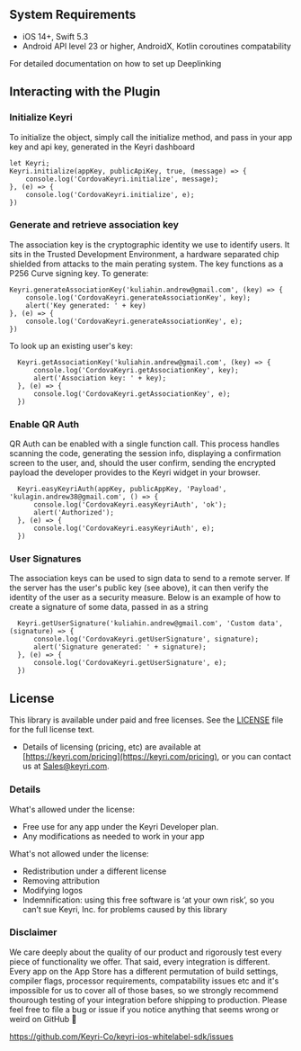 ## **System Requirements**

*   iOS 14+, Swift 5.3
*   Android API level 23 or higher, AndroidX, Kotlin coroutines compatability


For detailed documentation on how to set up Deeplinking


## **Interacting with the Plugin**


### Initialize Keyri
To initialize the object, simply call the initialize method, and pass in your app key and api key, generated in the Keyri dashboard
```JS
let Keyri;
Keyri.initialize(appKey, publicApiKey, true, (message) => {
    console.log('CordovaKeyri.initialize', message);
}, (e) => {
    console.log('CordovaKeyri.initialize', e);
})
```

### Generate and retrieve association key
The association key is the cryptographic identity we use to identify users. It sits in the Trusted Development Environment, a hardware separated chip shielded from attacks to the main perating system. The key functions as a P256 Curve signing key. To generate:
```JS
Keyri.generateAssociationKey('kuliahin.andrew@gmail.com', (key) => {
    console.log('CordovaKeyri.generateAssociationKey', key);
    alert('Key generated: ' + key)
}, (e) => {
    console.log('CordovaKeyri.generateAssociationKey', e);
})
```

To look up an existing user's key:
```JS
  Keyri.getAssociationKey('kuliahin.andrew@gmail.com', (key) => {
      console.log('CordovaKeyri.getAssociationKey', key);
      alert('Association key: ' + key);
  }, (e) => {
      console.log('CordovaKeyri.getAssociationKey', e);
  })
```

### Enable QR Auth
QR Auth can be enabled with a single function call. This process handles scanning the code, generating the session info, displaying a confirmation screen to the user, and, should the user confirm, sending the encrypted payload the developer provides to the Keyri widget in your browser.
```JS
  Keyri.easyKeyriAuth(appKey, publicAppKey, 'Payload', 'kulagin.andrew38@gmail.com', () => {
      console.log('CordovaKeyri.easyKeyriAuth', 'ok');
      alert('Authorized');
  }, (e) => {
      console.log('CordovaKeyri.easyKeyriAuth', e);
  })
```

### User Signatures
The association keys can be used to sign data to send to a remote server. If the server has the user's public key (see above), it can then verify the identity of the user as a security measure. Below is an example of how to create a signature of some data, passed in as a string
```JS
  Keyri.getUserSignature('kuliahin.andrew@gmail.com', 'Custom data', (signature) => {
      console.log('CordovaKeyri.getUserSignature', signature);
      alert('Signature generated: ' + signature);
  }, (e) => {
      console.log('CordovaKeyri.getUserSignature', e);
  })
```

## License

This library is available under paid and free licenses. See the [LICENSE](LICENSE.txt) file for the
full license text.

* Details of licensing (pricing, etc) are available
  at [https://keyri.com/pricing](https://keyri.com/pricing), or you can contact us
  at [Sales@keyri.com](mailto:Sales@keyri.com).

### Details

What's allowed under the license:

* Free use for any app under the Keyri Developer plan.
* Any modifications as needed to work in your app

What's not allowed under the license:

* Redistribution under a different license
* Removing attribution
* Modifying logos
* Indemnification: using this free software is ‘at your own risk’, so you can’t sue Keyri, Inc. for
  problems caused by this library


### Disclaimer

We care deeply about the quality of our product and rigorously test every piece of functionality we offer. That said, every integration is different. Every app on the App Store has a different permutation of build settings, compiler flags, processor requirements, compatability issues etc and it's impossible for us to cover all of those bases, so we strongly recommend thourough testing of your integration before shipping to production. Please feel free to file a bug or issue if you notice anything that seems wrong or weird on GitHub 🙂

<https://github.com/Keyri-Co/keyri-ios-whitelabel-sdk/issues>
